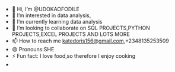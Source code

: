 - 👋 Hi, I’m @UDOKAOFODILE
- 👀 I’m interested in data analysis,
- 🌱 I’m currently learning data analysis
- 💞️ I’m looking to collaborate on SQL PROJECTS,PYTHON PROJECTS,EXCEL PROJECTS AND LOTS MORE
- 📫 How to reach me katedoris156@gmail.com,+2348135253509
- 😄 Pronouns:SHE
- ⚡ Fun fact: I love food,so therefore I enjoy cooking
- 

<!---
UDOKAOFODILE/UDOKAOFODILE is a ✨ special ✨ repository because its `README.md` (this file) appears on your GitHub profile.
You can click the Preview link to take a look at your changes.
--->
